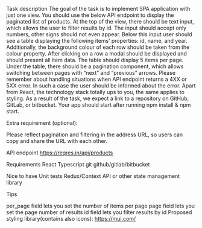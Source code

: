 Task description The goal of the task is to implement SPA application with just
one view. You should use the below API endpoint to display the paginated list of
products. At the top of the view, there should be text input, which allows the
user to filter results by id. The input should accept only numbers, other signs
should not even appear. Below this input user should see a table displaying the
following items’ properties: id, name, and year. Additionally, the background
colour of each row should be taken from the colour property. After clicking on a
row a modal should be displayed and should present all item data. The table
should display 5 items per page. Under the table, there should be a pagination
component, which allows switching between pages with “next” and “previous”
arrows. Please remember about handling situations when API endpoint returns a
4XX or 5XX error. In such a case the user should be informed about the error.
Apart from React, the technology stack totally ups to you, the same applies to
styling. As a result of the task, we expect a link to a repository on GitHub,
GitLab, or bitbucket. Your app should start after running npm install & npm
start.

Extra requirement (optional):

Please reflect pagination and filtering in the address URL, so users can copy
and share the URL with each other.

API endpoint   https://reqres.in/api/products 

Requirements
React 
Typescript 
git 
github/gitlab/bitbucket 

Nice to have
Unit tests 
Redux/Context API or other state management library

Tips

per_page field lets you set the number of items per page page field lets you set
the page number of results id field lets you filter results by id Proposed
styling library(contains also icons): https://mui.com/
